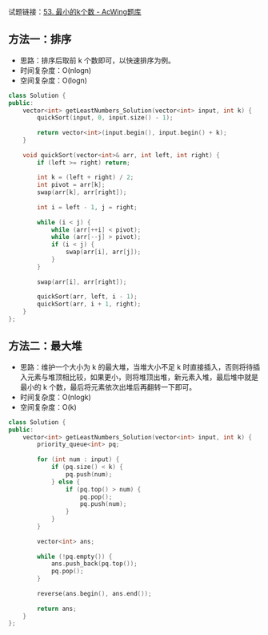 试题链接：[53. 最小的k个数 - AcWing题库](https://www.acwing.com/problem/content/49/)

## 方法一：排序

- 思路：排序后取前 k 个数即可，以快速排序为例。
- 时间复杂度：O(nlogn)
- 空间复杂度：O(logn)

```cpp
class Solution {
public:
    vector<int> getLeastNumbers_Solution(vector<int> input, int k) {
        quickSort(input, 0, input.size() - 1);
        
        return vector<int>(input.begin(), input.begin() + k);
    }
    
    void quickSort(vector<int>& arr, int left, int right) {
        if (left >= right) return;
        
        int k = (left + right) / 2;
        int pivot = arr[k];
        swap(arr[k], arr[right]);
        
        int i = left - 1, j = right;
        
        while (i < j) {
            while (arr[++i] < pivot);
            while (arr[--j] > pivot);
            if (i < j) {
                swap(arr[i], arr[j]);
            }
        }
        
        swap(arr[i], arr[right]);
        
        quickSort(arr, left, i - 1);
        quickSort(arr, i + 1, right);
    }
};
```

## 方法二：最大堆

- 思路：维护一个大小为 k 的最大堆，当堆大小不足 k 时直接插入，否则将待插入元素与堆顶相比较，如果更小，则将堆顶出堆，新元素入堆，最后堆中就是最小的 k 个数，最后将元素依次出堆后再翻转一下即可。
- 时间复杂度：O(nlogk)
- 空间复杂度：O(k)

```cpp
class Solution {
public:
    vector<int> getLeastNumbers_Solution(vector<int> input, int k) {
        priority_queue<int> pq;
        
        for (int num : input) {
            if (pq.size() < k) {
                pq.push(num);
            } else {
                if (pq.top() > num) {
                    pq.pop();
                    pq.push(num);
                }
            }
        }
        
        vector<int> ans;
        
        while (!pq.empty()) {
            ans.push_back(pq.top());
            pq.pop();
        }
        
        reverse(ans.begin(), ans.end());
        
        return ans;
    }
};
```
